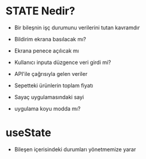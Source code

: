 # STATE Nedir?

- Bir bileşnin işç durumunu verilerini tutan kavramdır

- Bildirim ekrana basılacak mı?

- Ekrana penece açılıcak mı

- Kullanıcı inputa düzgence veri girdi mi?

- API'ile çağrısıyla gelen veriler

- Sepetteki ürünlerin toplam fiyatı

- Sayaç uygulamasındaki sayi

- uygulama koyu modda mı?

# useState

- Bileşen içerisindeki durumları yönetmemize yarar

